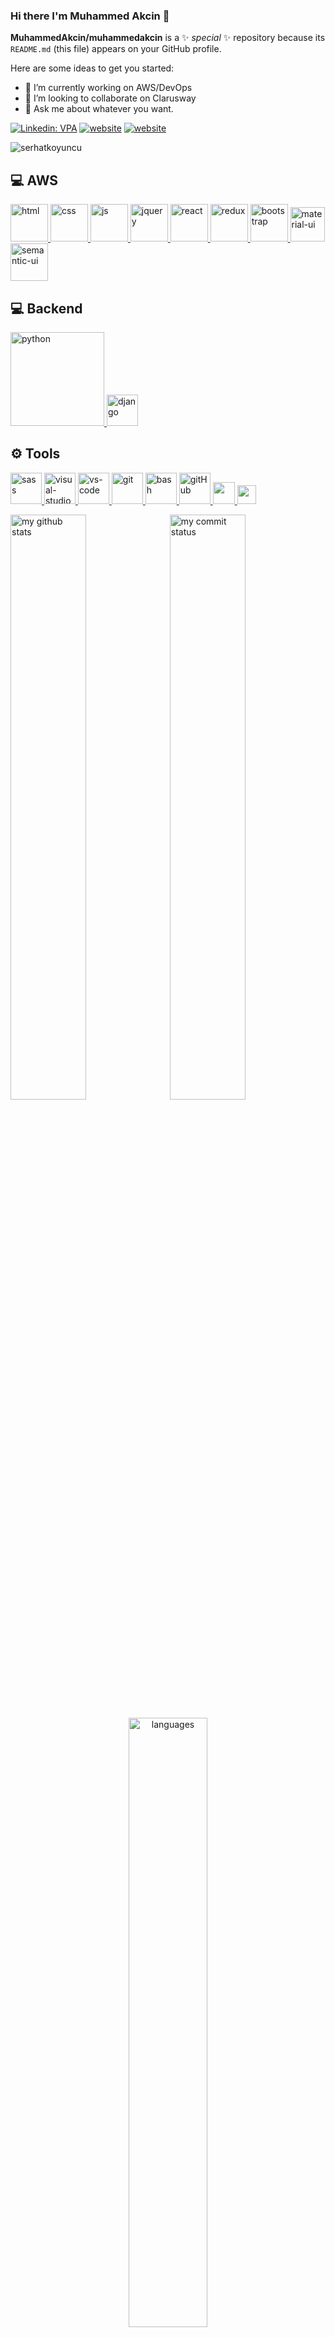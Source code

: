 ### Hi there I'm Muhammed Akcin 👋

**MuhammedAkcin/muhammedakcin** is a ✨ _special_ ✨ repository because its `README.md` (this file) appears on your GitHub profile.



Here are some ideas to get you started:

- 🔭 I’m currently working on AWS/DevOps 
- 👯 I’m looking to collaborate on Clarusway 
- 💬 Ask me about whatever you want.


[![Linkedin: VPA](https://img.shields.io/badge/linkedin-%230077B5.svg?&style=for-the-badge&logo=linkedin&logoColor=white)](https://www.linkedin.com/in/muhammed-akcin/)
[![website](https://img.shields.io/badge/stackoverflow-c8d6e5.svg?&style=for-the-badge&logo=stackoverflow&logoColor=orange)](https://stackoverflow.com/users/16300377/muhammed)
[![website](https://img.shields.io/badge/gmail-f1f2f6.svg?&style=for-the-badge&logo=gmail&logoColor=red)](mailto:makcin1907@icloud.com)



<p align="left"> <img src="https://komarev.com/ghpvc/?username=serhatkoyuncu" alt="serhatkoyuncu" /> </p>

<!-- ## 📽 Projects 
<ul>
  <li><a href="https://django-weather-appv1.herokuapp.com/" target="_blank"> Django Basic Weather App </a></li>
  <li><a href="https://react-blogpage.herokuapp.com/" target="_blank"> React Blog Page </a></li>
  <li><a href="https://fire-contact-app.herokuapp.com/" target="_blank"> Fire Contact App </a></li>
  <li><a href="https://movie-app-clrswy.herokuapp.com/" target="_blank"> Movie App </a></li>
  <li><a href="https://serhatkoyuncu.github.io/Recipe-App" target="_blank"> Recipe App </a></li>
  <li><a href="https://serhatkoyuncu.github.io/Random-User-App/" target="_blank"> Random User App </a></li>
  <li><a href="https://serhatkoyuncu.github.io/Language-Card/" target="_blank"> Language Card </a></li>
  <li><a href="https://serhatkoyuncu.github.io/Task-Tracker/" target="_blank"> Task Tracker </a></li>
  <li><a href="https://serhatkoyuncu.github.io/Bootstrap-Final-Project/" target="_blank"> Bootstrap Final Project </a></li>
  <li><a href="https://serhatkoyuncu.github.io/Tour-Places/" target="_blank"> Tour Places </a></li>
  <li><a href="https://serhatkoyuncu.github.io/Find-the-number-game/" target="_blank"> Find The Number Game </a></li>
  <li><a href="https://serhatkoyuncu.github.io/Ios-Calculator/" target="_blank"> Ios Calculator </a></li>
</ul> -->

## 💻 AWS

<a href="#" target="_blank"> <img src="https://digitalcloud.training/wp-content/uploads/2022/01/Amazon-EC2.jpg" alt="html" height="60"/> </a>
<a href="#" target="_blank"> <img src="https://digitalcloud.training/wp-content/uploads/2022/01/Amazon-ECS-and-EKS.jpg" alt="css" height="60"/> </a>
<a href="#" target="_blank"> <img src="https://digitalcloud.training/wp-content/uploads/2022/01/Amazon-Route-53.jpg" alt="js" height="60"/> </a>
<a href="#" target="_blank"> <img src="https://digitalcloud.training/wp-content/uploads/2022/01/Amazon-VPC-300x150.jpg" alt="jquery" height="60"/> </a>
<a href="#" target="_blank"> <img src="https://digitalcloud.training/wp-content/uploads/2022/01/AWS-IAM.jpg" alt="react" height="60"/> </a>
<a href="#" target="_blank"> <img src="https://digitalcloud.training/wp-content/uploads/2022/01/Amazon-CloudWatch.jpg" alt="redux" height="60"/> </a>
<a href="#" target="_blank"> <img src="https://digitalcloud.training/wp-content/uploads/2022/01/Amazon-RDS.jpg" alt="bootstrap" height="60"/> </a>
<a href="#" target="_blank"> <img src="https://digitalcloud.training/wp-content/uploads/2022/01/Amazon-DynamoDB.jpg" alt="material-ui" height="55"/> </a>
<a href="#" target="_blank"> <img src="https://react.semantic-ui.com/logo.png" alt="semantic-ui" height="60"/> </a>

## 💻 Backend

<a href="#" target="_blank"> <img src="https://www.python.org/static/img/python-logo.png" alt="python" width="150"/> </a>
<a href="#" target="_blank"> <img src="https://www.djangoproject.com/m/img/logos/django-logo-negative.png" alt="django" height="50"/> </a>

## ⚙ Tools

<a href="#" target="_blank"> <img src="https://sass-lang.com/assets/img/logos/logo-b6e1ef6e.svg" alt="sass" height="50"/> </a>
<a href="#" target="_blank"> <img src="https://img.icons8.com/color/452/visual-studio-2019.png" alt="visual-studio" height="50"/> </a>
<a href="#" target="_blank"> <img src="https://www.pngitem.com/pimgs/m/80-800968_vscode-visual-studio-logo-png-transparent-png.png" alt="vs-code" height="50"/> </a>
<a href="#" target="_blank"> <img src="https://www.vectorlogo.zone/logos/git-scm/git-scm-icon.svg" alt="git" height="50"/> </a>
<a href="#" target="_blank"> <img src="https://www.vectorlogo.zone/logos/gnu_bash/gnu_bash-icon.svg" alt="bash" height="50"/> </a>
<a href="#" target="_blank"> <img src="https://pbs.twimg.com/profile_images/1414990564408262661/r6YemvF9_400x400.jpg" alt="gitHub" height="50"/> </a>
<a href="#" target="_blank"> <img src="https://img.shields.io/badge/jira-1e90ff.svg?&style=for-the-badge&logo=jira&logoColor=white" height="35"/> </a>
<a href="#" target="_blank"> <img src="https://upload.wikimedia.org/wikipedia/commons/thumb/b/b9/Slack_Technologies_Logo.svg/1280px-Slack_Technologies_Logo.svg.png" height="30"/> </a>


</p>
<p align="left">
<img src="https://github-readme-stats.vercel.app/api?username=serhatkoyuncu&theme=buefy " alt="my github stats" width="49%"/>&nbsp;
<img src="https://github-readme-streak-stats.herokuapp.com/?user=serhatkoyuncu&theme=buefy&" alt="my commit status" width="49%" /> </p>
<p align="center"> <img src="https://github-readme-stats.vercel.app/api/top-langs/?username=serhatkoyuncu&theme=buefy &layout=compact" alt="languages" width="50%" > </p>


